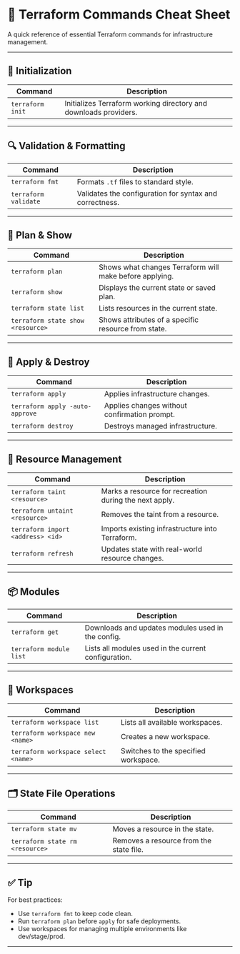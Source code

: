 # 📘 Terraform Commands Cheat Sheet

A quick reference of essential Terraform commands for infrastructure management.

---

## 🔧 Initialization

| Command                | Description                                                  |
|------------------------|--------------------------------------------------------------|
| `terraform init`       | Initializes Terraform working directory and downloads providers. |

---

## 🔍 Validation & Formatting

| Command                 | Description                                                   |
|-------------------------|---------------------------------------------------------------|
| `terraform fmt`         | Formats `.tf` files to standard style.                        |
| `terraform validate`    | Validates the configuration for syntax and correctness.       |

---

## 📖 Plan & Show

| Command                     | Description                                                  |
|-----------------------------|--------------------------------------------------------------|
| `terraform plan`            | Shows what changes Terraform will make before applying.      |
| `terraform show`            | Displays the current state or saved plan.                    |
| `terraform state list`      | Lists resources in the current state.                         |
| `terraform state show <resource>` | Shows attributes of a specific resource from state.         |

---

## 🚀 Apply & Destroy

| Command                          | Description                                                  |
|----------------------------------|--------------------------------------------------------------|
| `terraform apply`                | Applies infrastructure changes.                              |
| `terraform apply -auto-approve`  | Applies changes without confirmation prompt.                 |
| `terraform destroy`              | Destroys managed infrastructure.                             |

---

## 🔄 Resource Management

| Command                         | Description                                                  |
|---------------------------------|--------------------------------------------------------------|
| `terraform taint <resource>`    | Marks a resource for recreation during the next apply.       |
| `terraform untaint <resource>`  | Removes the taint from a resource.                           |
| `terraform import <address> <id>` | Imports existing infrastructure into Terraform.             |
| `terraform refresh`             | Updates state with real-world resource changes.              |

---

## 📦 Modules

| Command                | Description                                                  |
|------------------------|--------------------------------------------------------------|
| `terraform get`        | Downloads and updates modules used in the config.            |
| `terraform module list`| Lists all modules used in the current configuration.         |

---

## 📁 Workspaces

| Command                          | Description                                                  |
|----------------------------------|--------------------------------------------------------------|
| `terraform workspace list`       | Lists all available workspaces.                             |
| `terraform workspace new <name>` | Creates a new workspace.                                    |
| `terraform workspace select <name>` | Switches to the specified workspace.                    |

---

## 🗂️ State File Operations

| Command                           | Description                                                  |
|-----------------------------------|--------------------------------------------------------------|
| `terraform state mv`              | Moves a resource in the state.                              |
| `terraform state rm <resource>`   | Removes a resource from the state file.                     |

---

## ✅ Tip

For best practices:
- Use `terraform fmt` to keep code clean.
- Run `terraform plan` before `apply` for safe deployments.
- Use workspaces for managing multiple environments like dev/stage/prod.

---